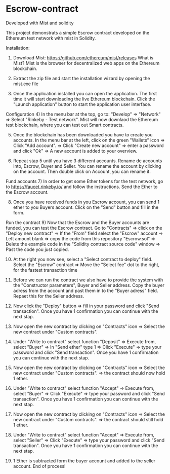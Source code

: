 # Escrow-contract
Developed with Mist and solidity

This project demonstrats a simple Escrow contract developed on the Ethereum test network with mist in Solidity.

Installation:
1)  Download Mist: https://github.com/ethereum/mist/releases
What is Mist? Mist is the browser for decentralized web apps on the Ethereum blockchain.  

2) Extract the zip file and start the installation wizard by opening the mist.exe file

3)  Once the application installed you can open the application. The first time it will start downloading the live Ethereum blockchain. Click the "Launch application" button to start the application user interface.


Configuration
4) In the menu bar at the top, go to: "Develop" => "Network" => Select "Rinkeby - Test network". Mist will now downlaod the Ethereum test blockchain, where you can test out Smart contracts.

5) Once the blockchain has been downloaded you have to create you accounts. In the menu bar at the left, click on the green "Wallets" icon => Click "Add account". => Click "Create new account" => enter a password and click "Ok" => A new account is added to your overview. 

6) Repeat stap 5 until you have 3 different accounts. Rename de accounts into, Escrow, Buyer and Seller. You can rename the account by clicking on the account. Then double click on Account, you can rename it. 

Fund accounts
7) In order to get some Ether tokens for the test network, go to https://faucet.rinkeby.io/ and follow the instructions. Send the Ether to the Escrow account. 

8) Once you have received funds in you Escrow account, you can send 1 ether to you Buyers account. Click on the "Send" button and fill in the form.  

Run the contract
9) Now that the Escrow and the Buyer accounts are funded, you can test the Escrow contract. Go to "Contracts" => click on the "Deploy new contract" => If the "From" field select the "Escrow" account => Left amount blank => copy the code from this repository "Escrow.sol" => Delete the example code in the "Solidity contract source code" window => Past the code you just copied.

10) At the right you now see, select a "Select contract to deploy" field. Select the "Escrow" contract => Move the "Select fee" dot to the right, for the fastest transaction time

11) Before we can run the contract we also have to provide the system with the "Constructor parameters", Buyer and Seller address. Copy the buyer adress from the account and past them in to the "Buyer adress" field. Repaet this for the Seller address.  

12) Now click the "Deploy" button => fill in your password and click "Send transaction". Once you have 1 confirmation you can continue with the next stap.

13) Now open the new contract by clicking on "Contracts" icon =>  Select the new contract under "Custom contracts".

14) Under "Write to contract" select function "Deposit" => Execute from, select "Buyer" => In "Send ether" type 1 => Click "Execute" => type your password and click "Send transaction". Once you have 1 confirmation you can continue with the next stap.

15) Now open the new contract by clicking on "Contracts" icon =>  Select the new contract under "Custom contracts". => the contract should now hold 1 ether.

16) Under "Write to contract" select function "Accept" => Execute from, select "Buyer" => Click "Execute" => type your password and click "Send transaction". Once you have 1 confirmation you can continue with the next stap.

17) Now open the new contract by clicking on "Contracts" icon =>  Select the new contract under "Custom contracts". => the contract should still hold 1 ether.

18) Under "Write to contract" select function "Accept" => Execute from, select "Seller" => Click "Execute" => type your password and click "Send transaction". Once you have 1 confirmation you can continue with the next stap.

19) 1 Ether is subtracted form the buyer account and added to the seller account. End of process!
